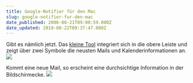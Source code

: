 ```yaml
---
title: Google-Notifier für den Mac
slug: google-notifier-fur-den-mac
date_published: 2006-08-21T09:00:59.000Z
date_updated: 2018-08-22T09:37:47.000Z
---
```


Gibt es nämlich jetzt. Das [kleine Tool](http://mail.google.com/mail/help/notifier/notifier_mac.html) integriert sich in die obere Leiste und zeigt über zwei Symbole die neusten Mails und Kalenderinformationen an.
![](//picdump.thafaker.de/performancing/gmail.not.jpg)

Kommt eine neue Mail, so erscheint eine durchsichtige Information in der Bildschirmecke.
![](//picdump.thafaker.de/performancing/gmail.not2.jpg)
